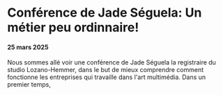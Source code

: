 # Conférence de Jade Séguela: Un métier peu ordinnaire!

#### 25 mars 2025

Nous sommes allé voir une conférence de Jade Séguela la registraire du studio Lozano-Hemmer, dans le but de mieux comprendre comment fonctionne les entreprises qui travaille dans l'art multimédia. Dans un premier temps, 
